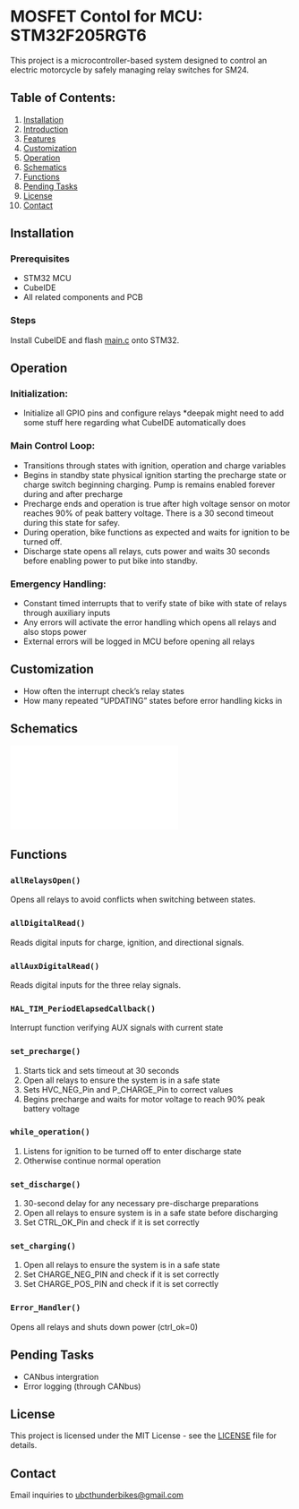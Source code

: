 # MOSFET Contol for MCU: STM32F205RGT6

This project is a microcontroller-based system designed to control an electric motorcycle by safely managing relay switches for SM24.

## Table of Contents:

1. [Installation](#installation)
2. [Introduction](#introduction)
3. [Features](#features)
4. [Customization](#customization)
5. [Operation](#oeration)
6. [Schematics](#schematics)
7. [Functions](#functions)
8. [Pending Tasks](#pending-tasks)
9. [License](#license)
10. [Contact](#contact)

## Installation

### Prerequisites
- STM32 MCU
- CubeIDE
- All related components and PCB

### Steps

Install CubeIDE and flash [main.c](main.c) onto STM32. 

## Operation

### Initialization:
- Initialize all GPIO pins and configure relays
*deepak might need to add some stuff here regarding what CubeIDE automatically does

### Main Control Loop:
- Transitions through states with ignition, operation and charge variables
- Begins in standby state physical ignition starting the precharge state or charge switch beginning charging. Pump is remains enabled forever during and after precharge
- Precharge ends and operation is true after high voltage sensor on motor reaches 90% of peak battery voltage. There is a 30 second timeout during this state for safey.
- During operation, bike functions as expected and waits for ignition to be turned off.
- Discharge state opens all relays, cuts power and waits 30 seconds before enabling power to put bike into standby. 	

### Emergency Handling:
- Constant timed interrupts that to verify state of bike with state of relays through auxiliary inputs
- Any errors will activate the error handling which opens all relays and also stops power
- External errors will be logged in MCU before opening all relays

## Customization
- How often the interrupt check’s relay states
- How many repeated “UPDATING” states before error handling kicks in

## Schematics
![Before final redesigns (outdated)](Schematic.pdf)

## Functions

### `allRelaysOpen()`

Opens all relays to avoid conflicts when switching between states.

### `allDigitalRead()`

Reads digital inputs for charge, ignition, and directional signals.

### `allAuxDigitalRead()`

Reads digital inputs for the three relay signals.

### `HAL_TIM_PeriodElapsedCallback()`

Interrupt function verifying AUX signals with current state

### `set_precharge()`

1. Starts tick and sets timeout at 30 seconds
2. Open all relays to ensure the system is in a safe state
3. Sets HVC_NEG_Pin and P_CHARGE_Pin to correct values
4. Begins precharge and waits for motor voltage to reach 90% peak battery voltage

### `while_operation()`

1. Listens for ignition to be turned off to enter discharge state
2. Otherwise continue normal operation

### `set_discharge()`

1. 30-second delay for any necessary pre-discharge preparations
2. Open all relays to ensure system is in a safe state before discharging 
3. Set CTRL_OK_Pin and check if it is set correctly

### `set_charging()`

1. Open all relays to ensure the system is in a safe state
2. Set CHARGE_NEG_PIN and check if it is set correctly
3. Set CHARGE_POS_PIN and check if it is set correctly

### `Error_Handler()`
Opens all relays and shuts down power (ctrl_ok=0)

## Pending Tasks

- CANbus intergration
- Error logging (through CANbus)

## License
This project is licensed under the MIT License - see the [LICENSE](LICENSE) file for details.

## Contact
Email inquiries to ubcthunderbikes@gmail.com


